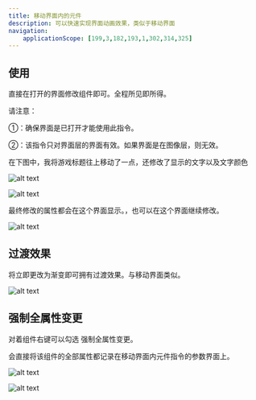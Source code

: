 ```yaml
---
title: 移动界面内的元件
description: 可以快速实现界面动画效果，类似于移动界面
navigation:
    applicationScope: [199,3,182,193,1,302,314,325]
---
```


## 使用

直接在打开的界面修改组件即可。全程所见即所得。

请注意：

①：确保界面是已打开才能使用此指令。

②：该指令只对界面层的界面有效。如果界面是在图像层，则无效。

在下图中，我将游戏标题往上移动了一点，还修改了显示的文字以及文字颜色

![alt text](https://cdn.gcw.wiki/gcw/image/zh_hans/commands/interface/movecomponents/image.png)

![alt text](https://cdn.gcw.wiki/gcw/image/zh_hans/commands/interface/movecomponents/image-1.png)

最终修改的属性都会在这个界面显示。，也可以在这个界面继续修改。

![alt text](https://cdn.gcw.wiki/gcw/image/zh_hans/commands/interface/movecomponents/image-2.png)

## 过渡效果

将立即更改为渐变即可拥有过渡效果。与移动界面类似。

![alt text](https://cdn.gcw.wiki/gcw/image/zh_hans/commands/interface/movecomponents/image-3.png)

## 强制全属性变更

对着组件右键可以勾选 强制全属性变更。

会直接将该组件的全部属性都记录在移动界面内元件指令的参数界面上。

![alt text](https://cdn.gcw.wiki/gcw/image/zh_hans/commands/interface/movecomponents/image-4.png)

![alt text](https://cdn.gcw.wiki/gcw/image/zh_hans/commands/interface/movecomponents/image-5.png)
